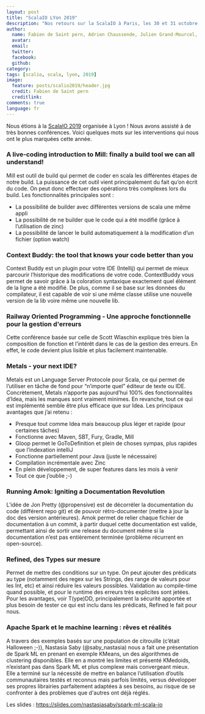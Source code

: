 ```yaml
---
layout: post
title: "ScalaIO LYon 2019"
description: "Nos retours sur la ScalaIO à Paris, les 30 et 31 octobre 2019"
author:
  name: Fabien de Saint pern, Adrien Chaussende, Julien Grand-Mourcel, Valentin Nourdin
  avatar:
  email:
  twitter:
  facebook:
  github:
category:
tags: [scalio, scala, lyon, 2019]
image:
  feature: posts/scalio2019/header.jpg
  credit: Fabien de Saint pern
  creditlink: 
comments: true
language: fr
---
```


Nous étions à la [ScalaIO 2019](https://schedule.scala.io/#/day/2) organisée à Lyon ! 
Nous avons assisté à de très bonnes conférences. Voici quelques mots sur les interventions qui nous ont le plus marquées cette année.


### A live-coding introduction to Mill: finally a build tool we can all understand!

Mill est outil de build qui permet de coder en scala les différentes étapes de notre build. La puissance de cet outil vient principalement du fait qu’on écrit du code. On peut donc effectuer des opérations très complexes lors du build. Les fonctionnalités principales sont :
 * La possibilité de builder avec différentes versions de scala une même appli
 * La possibilité de ne builder que le code qui a été modifié (grâce à l’utilisation de zinc)
 * La possibilité de lancer le build automatiquement à la modification d’un fichier (option watch)
 
### Context Buddy: the tool that knows your code better than you

Context Buddy est un plugin pour votre IDE (Intellij) qui permet de mieux parcourir l’historique des modifications de votre code. ContextBuddy vous permet de savoir grâce à la coloration syntaxique exactement quel élément de la ligne a été modifié. De plus, comme il se base sur les données du compilateur, il est capable de voir si une même classe utilise une nouvelle version de la lib voire même une nouvelle lib.

### Railway Oriented Programming - Une approche fonctionnelle pour la gestion d'erreurs

Cette conférence basée sur celle de Scott Wlaschin explique très bien la composition de fonction et l’intérêt dans le cas de la gestion des erreurs. En effet, le code devient plus lisible et plus facilement maintenable.

### Metals - your next IDE?

Metals est un Language Server Protocole pour Scala, ce qui permet de l’utiliser en tâche de fond pour “n’importe quel” éditeur de texte ou IDE. 
Concrètement, Metals n’apporte pas aujourd’hui 100% des fonctionnalités d’Idea, mais les manques sont vraiment minimes. En revanche, tout ce qui est implémenté semble être plus efficace que sur Idea.
Les principaux avantages que j’ai retenu :
 * Presque tout comme Idea mais beaucoup plus léger et rapide (pour certaines tâches)
 * Fonctionne avec Maven, SBT, Fury, Gradle, Mill
 * Gloop permet le GoToDefinition et plein de choses sympas, plus rapides que l’indexation intelliJ
 * Fonctionne partiellement pour Java (juste le nécessaire)
 * Compilation incrémentale avec Zinc
 * En plein développement, de super features dans les mois à venir
 * Tout ce que j’oublie ;-)

### Running Amok: Igniting a Documentation Revolution

L’idée de Jon Pretty (@propensive) est de décorréler la documentation du code (différent repo git) et de pouvoir rétro-documenter (mettre à jour la doc des version antérieures).
Amok permet de relier chaque fichier de documentation à un commit, à partir duquel cette documentation est valide, permettant ainsi de sortir une release du document même si la documentation n’est pas entièrement terminée (problème récurrent en open-source).

### Refined, des Types sur mesure

Permet de mettre des conditions sur un type. On peut ajouter des prédicats au type (notamment des regex sur les Strings, des range de valeurs pour les Int, etc) et ainsi réduire les valeurs possibles. Validation au compile-time quand possible, et pour le runtime des erreurs très explicites sont jetées.
Pour les avantages, voir T(ype)DD, principalement la sécurité apportée et plus besoin de tester ce qui est inclu dans les prédicats, Refined le fait pour nous.

### Apache Spark et le machine learning : rêves et réalités

A travers des exemples basés sur une population de citrouille (c’était Halloween ;-)), Nastasia Saby (@saby_nastasia) nous a fait une présentation de Spark ML en prenant en exemple KMeans, un des algorithmes de clustering disponibles. Elle en a montré les limites et présenté KMedoids, n’existant pas dans Spark ML et plus complexe mais convergeant mieux. Elle a terminé sur la nécessité de mettre en balance l’utilisation d’outils communautaires testés et reconnus mais parfois limités, versus développer ses propres librairies parfaitement adaptées à ses besoins, au risque de se confronter à des problèmes que d'autres ont déjà réglés.

Les slides : https://slides.com/nastasiasaby/spark-ml-scala-io
